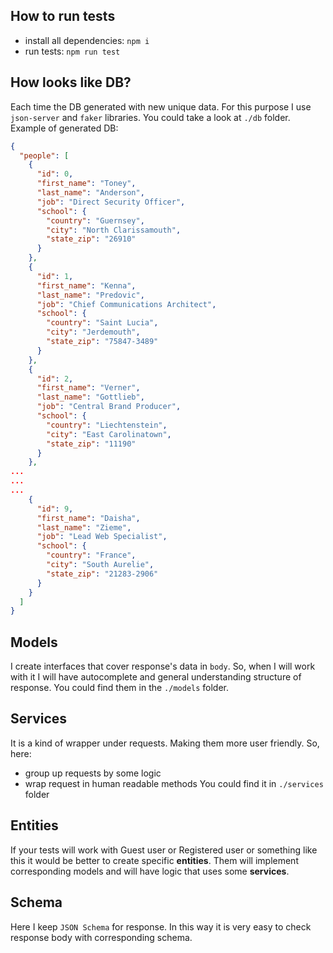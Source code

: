 ## How to run tests
- install all dependencies: `npm i`
- run tests: `npm run test`

## How looks like DB?
Each time the DB generated with new unique data. For this purpose I use `json-server` and
`faker` libraries. You could take a look at `./db` folder. Example of generated DB:
```json
{
  "people": [
    {
      "id": 0,
      "first_name": "Toney",
      "last_name": "Anderson",
      "job": "Direct Security Officer",
      "school": {
        "country": "Guernsey",
        "city": "North Clarissamouth",
        "state_zip": "26910"
      }
    },
    {
      "id": 1,
      "first_name": "Kenna",
      "last_name": "Predovic",
      "job": "Chief Communications Architect",
      "school": {
        "country": "Saint Lucia",
        "city": "Jerdemouth",
        "state_zip": "75847-3489"
      }
    },
    {
      "id": 2,
      "first_name": "Verner",
      "last_name": "Gottlieb",
      "job": "Central Brand Producer",
      "school": {
        "country": "Liechtenstein",
        "city": "East Carolinatown",
        "state_zip": "11190"
      }
    },
...
...
...
    {
      "id": 9,
      "first_name": "Daisha",
      "last_name": "Zieme",
      "job": "Lead Web Specialist",
      "school": {
        "country": "France",
        "city": "South Aurelie",
        "state_zip": "21283-2906"
      }
    }
  ]
}
```
## Models
I create interfaces that cover response's data in `body`. So, when I will work with it I will have autocomplete and general understanding structure of response.
You could find them in the `./models` folder.
## Services
It is a kind of wrapper under requests. Making them more user friendly. So, here:
- group up requests by some logic
- wrap request in human readable methods
You could find it in `./services` folder
## Entities
If your tests will work with Guest user or Registered user or something like this it would be better to create specific **entities**.
Them will implement corresponding models and will have logic that uses some **services**.
## Schema
Here I keep `JSON Schema` for response. In this way it is very easy to check response body with corresponding schema.
